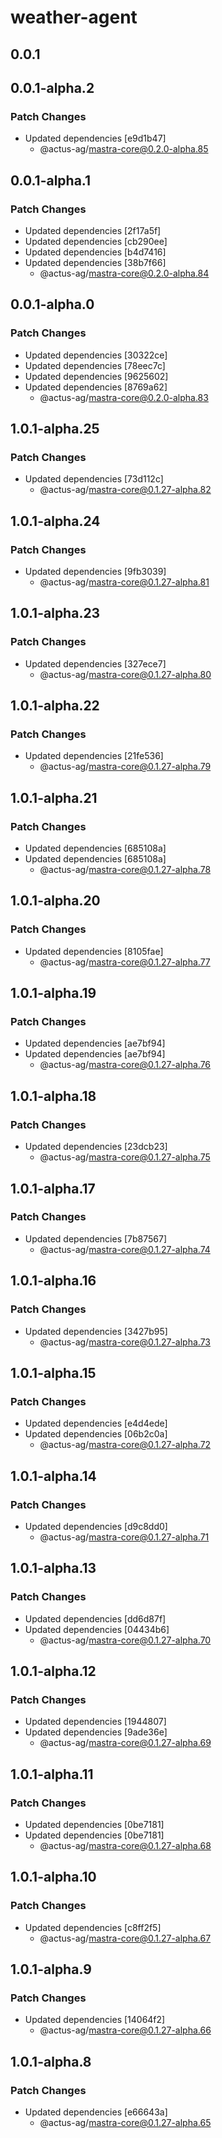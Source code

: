 # weather-agent

## 0.0.1

## 0.0.1-alpha.2

### Patch Changes

- Updated dependencies [e9d1b47]
  - @actus-ag/mastra-core@0.2.0-alpha.85

## 0.0.1-alpha.1

### Patch Changes

- Updated dependencies [2f17a5f]
- Updated dependencies [cb290ee]
- Updated dependencies [b4d7416]
- Updated dependencies [38b7f66]
  - @actus-ag/mastra-core@0.2.0-alpha.84

## 0.0.1-alpha.0

### Patch Changes

- Updated dependencies [30322ce]
- Updated dependencies [78eec7c]
- Updated dependencies [9625602]
- Updated dependencies [8769a62]
  - @actus-ag/mastra-core@0.2.0-alpha.83

## 1.0.1-alpha.25

### Patch Changes

- Updated dependencies [73d112c]
  - @actus-ag/mastra-core@0.1.27-alpha.82

## 1.0.1-alpha.24

### Patch Changes

- Updated dependencies [9fb3039]
  - @actus-ag/mastra-core@0.1.27-alpha.81

## 1.0.1-alpha.23

### Patch Changes

- Updated dependencies [327ece7]
  - @actus-ag/mastra-core@0.1.27-alpha.80

## 1.0.1-alpha.22

### Patch Changes

- Updated dependencies [21fe536]
  - @actus-ag/mastra-core@0.1.27-alpha.79

## 1.0.1-alpha.21

### Patch Changes

- Updated dependencies [685108a]
- Updated dependencies [685108a]
  - @actus-ag/mastra-core@0.1.27-alpha.78

## 1.0.1-alpha.20

### Patch Changes

- Updated dependencies [8105fae]
  - @actus-ag/mastra-core@0.1.27-alpha.77

## 1.0.1-alpha.19

### Patch Changes

- Updated dependencies [ae7bf94]
- Updated dependencies [ae7bf94]
  - @actus-ag/mastra-core@0.1.27-alpha.76

## 1.0.1-alpha.18

### Patch Changes

- Updated dependencies [23dcb23]
  - @actus-ag/mastra-core@0.1.27-alpha.75

## 1.0.1-alpha.17

### Patch Changes

- Updated dependencies [7b87567]
  - @actus-ag/mastra-core@0.1.27-alpha.74

## 1.0.1-alpha.16

### Patch Changes

- Updated dependencies [3427b95]
  - @actus-ag/mastra-core@0.1.27-alpha.73

## 1.0.1-alpha.15

### Patch Changes

- Updated dependencies [e4d4ede]
- Updated dependencies [06b2c0a]
  - @actus-ag/mastra-core@0.1.27-alpha.72

## 1.0.1-alpha.14

### Patch Changes

- Updated dependencies [d9c8dd0]
  - @actus-ag/mastra-core@0.1.27-alpha.71

## 1.0.1-alpha.13

### Patch Changes

- Updated dependencies [dd6d87f]
- Updated dependencies [04434b6]
  - @actus-ag/mastra-core@0.1.27-alpha.70

## 1.0.1-alpha.12

### Patch Changes

- Updated dependencies [1944807]
- Updated dependencies [9ade36e]
  - @actus-ag/mastra-core@0.1.27-alpha.69

## 1.0.1-alpha.11

### Patch Changes

- Updated dependencies [0be7181]
- Updated dependencies [0be7181]
  - @actus-ag/mastra-core@0.1.27-alpha.68

## 1.0.1-alpha.10

### Patch Changes

- Updated dependencies [c8ff2f5]
  - @actus-ag/mastra-core@0.1.27-alpha.67

## 1.0.1-alpha.9

### Patch Changes

- Updated dependencies [14064f2]
  - @actus-ag/mastra-core@0.1.27-alpha.66

## 1.0.1-alpha.8

### Patch Changes

- Updated dependencies [e66643a]
  - @actus-ag/mastra-core@0.1.27-alpha.65
